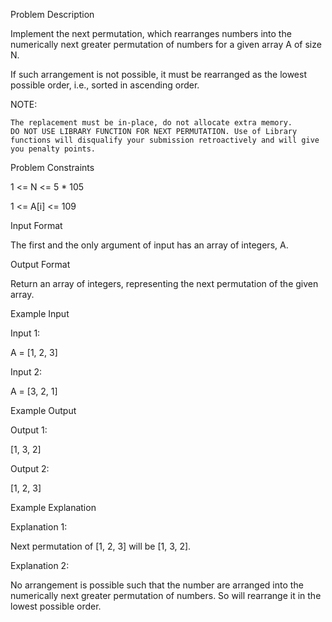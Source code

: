 Problem Description

Implement the next permutation, which rearranges numbers into the numerically next greater permutation of numbers for a given array A of size N.

If such arrangement is not possible, it must be rearranged as the lowest possible order, i.e., sorted in ascending order.

NOTE:

    The replacement must be in-place, do not allocate extra memory.
    DO NOT USE LIBRARY FUNCTION FOR NEXT PERMUTATION. Use of Library functions will disqualify your submission retroactively and will give you penalty points.



Problem Constraints

1 <= N <= 5 * 105

1 <= A[i] <= 109



Input Format

The first and the only argument of input has an array of integers, A.



Output Format

Return an array of integers, representing the next permutation of the given array.



Example Input

Input 1:

A = [1, 2, 3]

Input 2:

A = [3, 2, 1]



Example Output

Output 1:

[1, 3, 2]

Output 2:

[1, 2, 3]



Example Explanation

Explanation 1:

Next permutation of [1, 2, 3] will be [1, 3, 2].

Explanation 2:

No arrangement is possible such that the number are arranged into the numerically next greater permutation of numbers.
So will rearrange it in the lowest possible order.